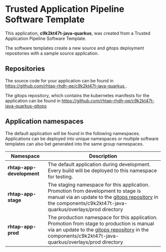 # Trusted Application Pipeline Software Template

This application, **c9k2kt47t-java-quarkus**, was created from a Trusted Application Pipeline Software Template.

The software templates create a new source and gitops deployment repositories with a sample source application. 

## Repositories

The source code for your application can be found in [https://github.com/rhtap-rhdh-qe/c9k2kt47t-java-quarkus ](https://github.com/rhtap-rhdh-qe/c9k2kt47t-java-quarkus ).
 
The gitops repository, which contains the kubernetes manifests for the application can be found in 
[https://github.com/rhtap-rhdh-qe/c9k2kt47t-java-quarkus-gitops ](https://github.com/rhtap-rhdh-qe/c9k2kt47t-java-quarkus-gitops ) 

## Application namespaces 

The default application will be found in the following namespaces. Applications can be deployed into unique namespaces or multiple software templates can also bet generated into the same group namespaces.  

|  Namespace   |  Description   |  
| -------- | -------- |   
| **rhtap-app-development** | The default application during development. Every build will be deployed to this namespace for testing. | 
| **rhtap-app-stage** | The staging namespace for this application. Promotion from development to stage is manual via an update to the [gitops repository](https://github.com/rhtap-rhdh-qe/c9k2kt47t-java-quarkus-gitops ) in the components/c9k2kt47t-java-quarkus/overlays/prod directory |  
| **rhtap-app-prod** | The production namespace for this application. Promotion from stage to production is manual via an update to the [gitops repository](https://github.com/rhtap-rhdh-qe/c9k2kt47t-java-quarkus-gitops ) in the components/c9k2kt47t-java-quarkus/overlays/prod directory | 
